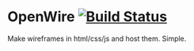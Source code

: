 OpenWire [![Build Status](https://travis-ci.org/rebelhold/openwire.png?branch=master)](https://travis-ci.org/rebelhold/openwire)
========

Make wireframes in html/css/js and host them. Simple.

